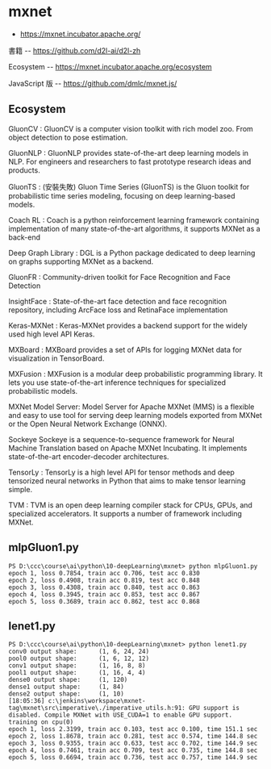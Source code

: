 # mxnet

* https://mxnet.incubator.apache.org/

書籍 -- https://github.com/d2l-ai/d2l-zh


Ecosystem -- https://mxnet.incubator.apache.org/ecosystem

JavaScript 版 -- https://github.com/dmlc/mxnet.js/

## Ecosystem


GluonCV : GluonCV is a computer vision toolkit with rich model zoo. From object detection to pose estimation.

GluonNLP : GluonNLP provides state-of-the-art deep learning models in NLP. For engineers and researchers to fast prototype research ideas and products.

GluonTS : (安裝失敗) Gluon Time Series (GluonTS) is the Gluon toolkit for probabilistic time series modeling, focusing on deep learning-based models.

Coach RL : Coach is a python reinforcement learning framework containing implementation of many state-of-the-art algorithms, it supports MXNet as a back-end

Deep Graph Library : DGL is a Python package dedicated to deep learning on graphs supporting MXNet as a backend.

GluonFR : Community-driven toolkit for Face Recognition and Face Detection

InsightFace : State-of-the-art face detection and face recognition repository, including ArcFace loss and RetinaFace implementation

Keras-MXNet : Keras-MXNet provides a backend support for the widely used high level API Keras.

MXBoard : MXBoard provides a set of APIs for logging MXNet data for visualization in TensorBoard.

MXFusion : MXFusion is a modular deep probabilistic programming library. It lets you use state-of-the-art inference techniques for specialized probabilistic models.

MXNet Model Server: Model Server for Apache MXNet (MMS) is a flexible and easy to use tool for serving deep learning models exported from MXNet or the Open Neural Network Exchange (ONNX).

Sockeye
Sockeye is a sequence-to-sequence framework for Neural Machine Translation based on Apache MXNet Incubating. It implements state-of-the-art encoder-decoder architectures.

TensorLy : TensorLy is a high level API for tensor methods and deep tensorized neural networks in Python that aims to make tensor learning simple.

TVM : TVM is an open deep learning compiler stack for CPUs, GPUs, and specialized accelerators. It supports a number of framework including MXNet.


## mlpGluon1.py

```
PS D:\ccc\course\ai\python\10-deepLearning\mxnet> python mlpGluon1.py
epoch 1, loss 0.7854, train acc 0.706, test acc 0.830
epoch 2, loss 0.4908, train acc 0.819, test acc 0.848
epoch 3, loss 0.4308, train acc 0.840, test acc 0.863
epoch 4, loss 0.3945, train acc 0.853, test acc 0.867
epoch 5, loss 0.3689, train acc 0.862, test acc 0.868
```

## lenet1.py

```
PS D:\ccc\course\ai\python\10-deepLearning\mxnet> python lenet1.py
conv0 output shape:      (1, 6, 24, 24)
pool0 output shape:      (1, 6, 12, 12)
conv1 output shape:      (1, 16, 8, 8)
pool1 output shape:      (1, 16, 4, 4)
dense0 output shape:     (1, 120)
dense1 output shape:     (1, 84)
dense2 output shape:     (1, 10)
[18:05:36] c:\jenkins\workspace\mxnet-tag\mxnet\src\imperative\./imperative_utils.h:91: GPU support is disabled. Compile MXNet with USE_CUDA=1 to enable GPU support.
training on cpu(0)
epoch 1, loss 2.3199, train acc 0.103, test acc 0.100, time 151.1 sec
epoch 2, loss 1.8678, train acc 0.281, test acc 0.574, time 144.8 sec
epoch 3, loss 0.9355, train acc 0.633, test acc 0.702, time 144.9 sec
epoch 4, loss 0.7461, train acc 0.709, test acc 0.735, time 144.8 sec
epoch 5, loss 0.6694, train acc 0.736, test acc 0.757, time 144.9 sec
```